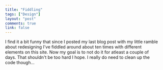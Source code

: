 ```yaml
---
title: "Fiddling"
tags: ["Design"]
layout: "post"
comments: true
link: false
---
```


I find it a bit funny that since I posted my last blog post with my little ramble about redesigning I've fiddled around about ten times with different elements  on this site. Now my goal is to not do it for atleast a couple of days. That shouldn't be too hard I hope. I really do need to clean up the code though...
